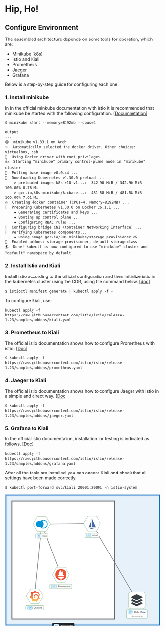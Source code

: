 # Hip, Ho!

## Configure Environment

The assembled architecture depends on some tools for operation, which are:

- Minikube (k8s)
- Istio and Kiali
- Prometheus
- Jaeger
- Grafana

Below is a step-by-step guide for configuring each one.

### 1. Install minikube

In In the official minkube documentation with istio it is recommended that minikube be started with the following configuration. [[Documnetation](https://minikube.sigs.k8s.io/docs/handbook/addons/istio/)]

```
$ minikube start --memory=8192mb --cpus=4
```

```
output
---
😄  minikube v1.33.1 on Arch 
✨  Automatically selected the docker driver. Other choices: virtualbox, ssh
📌  Using Docker driver with root privileges
👍  Starting "minikube" primary control-plane node in "minikube" cluster
🚜  Pulling base image v0.0.44 ...
💾  Downloading Kubernetes v1.30.0 preload ...
    > preloaded-images-k8s-v18-v1...:  342.90 MiB / 342.90 MiB  100.00% 8.78 Mi
    > gcr.io/k8s-minikube/kicbase...:  481.58 MiB / 481.58 MiB  100.00% 7.61 Mi
🔥  Creating docker container (CPUs=4, Memory=8192MB) ...
🐳  Preparing Kubernetes v1.30.0 on Docker 26.1.1 ...
    ▪ Generating certificates and keys ...
    ▪ Booting up control plane ...
    ▪ Configuring RBAC rules ...
🔗  Configuring bridge CNI (Container Networking Interface) ...
🔎  Verifying Kubernetes components...
    ▪ Using image gcr.io/k8s-minikube/storage-provisioner:v5
🌟  Enabled addons: storage-provisioner, default-storageclass
🏄  Done! kubectl is now configured to use "minikube" cluster and "default" namespace by default
```

### 2. Install Istio and Kiali

Install istio according to the official configuration and then initialize istio in the kubernetes cluster using the CDR, using the command below. [[doc](https://istio.io/latest/docs/setup/getting-started/#download)]

```
$ istioctl manifest generate | kubectl apply -f -
```

To configure Kiali, use:

```
kubectl apply -f https://raw.githubusercontent.com/istio/istio/release-1.23/samples/addons/kiali.yaml
```

### 3. Prometheus to Kiali

The official istio documentation shows how to configure Prometheus with istio. [[Doc](https://istio.io/latest/docs/ops/integrations/prometheus/)]

```
$ kubectl apply -f https://raw.githubusercontent.com/istio/istio/release-1.23/samples/addons/prometheus.yaml
```

### 4. Jaeger to Kiali

The official istio documentation shows how to configure Jaeger with istio in a simple and direct way. [[Doc](https://istio.io/latest/docs/ops/integrations/jaeger/#installation)]

```
$ kubectl apply -f https://raw.githubusercontent.com/istio/istio/release-1.23/samples/addons/jaeger.yaml
```

### 5. Grafana to Kiali

In the official istio documentation, installation for testing is indicated as follows. [[Doc](https://istio.io/latest/docs/ops/integrations/grafana/)]

```
kubectl apply -f https://raw.githubusercontent.com/istio/istio/release-1.23/samples/addons/grafana.yaml
```

After all the tools are installed, you can access Kiali and check that all settings have been made correctly.

```
$ kubectl port-forward svc/kiali 20001:20001 -n istio-system
```

![](img/kiali.png)
